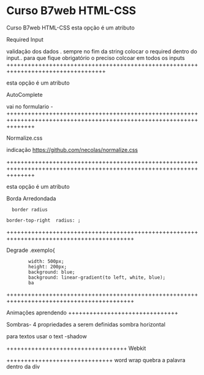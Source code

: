 # Curso B7web HTML-CSS
 Curso B7web HTML-CSS
esta opção é um atributo


Required Input


validação dos dados . sempre no fim da string  colocar o required dentro do input.. para que fique obrigatório o preciso colcoar em todos os inputs
++++++++++++++++++++++++++++++++++++++++++++++++++++++++++++++++++++++++++++++++++

esta opção é um atributo


AutoComplete

vai no formulario    -
++++++++++++++++++++++++++++++++++++++++++++++++++++++++++++++++++++++++++++++++++++++++++++++++++++++++++++++++++++

Normalize.css

indicação
https://github.com/necolas/normalize.css

++++++++++++++++++++++++++++++++++++++++++++++++++++++++++++++++++++++++++++++++++++++++++++++++++++++++++++++++++++

esta opção é um atributo 


Borda Arredondada

	  border radius 
	
	border-top-right  radius: ; 
++++++++++++++++++++++++++++++++++++++++++++++++++++++++++++++++++++++++++++++++++++++++++

Degrade
.exemplo{ 
           
            width: 500px;
            height: 200px;
            background: blue;
            background: linear-gradient(to left, white, blue);
            ba

++++++++++++++++++++++++++++++++++++++++++++++++++++++++++++++++++++++++++++++++++++++++++

Animações
aprendendo
+++++++++++++++++++++++++++++++

 Sombras- 4 propriedades a serem definidas
 sombra horizontal

 para textos usar o 
 text -shadow
 
++++++++++++++++++++++++++++++++++
 Webkit

++++++++++++++++++++++++++++++
word wrap quebra a palavra dentro da div
	  